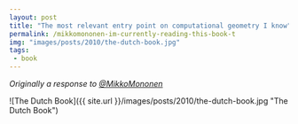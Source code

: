 ```yaml
---
layout: post
title: "The most relevant entry point on computational geometry I know"
permalink: /mikkomononen-im-currently-reading-this-book-t
img: "images/posts/2010/the-dutch-book.jpg"
tags:
 - book
---
```


*Originally a response to [@MikkoMononen](https://twitter.com/mikkomononen)*

![The Dutch Book]({{ site.url }}/images/posts/2010/the-dutch-book.jpg "The Dutch Book")